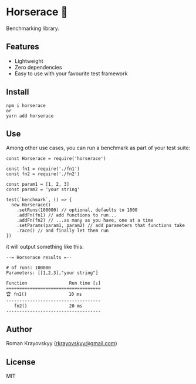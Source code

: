 # Horserace 🏇
Benchmarking library.

## Features
* Lightweight
* Zero dependencies
* Easy to use with your favourite test framework

## Install
```
npm i horserace
or
yarn add horserace
```

## Use
Among other use cases, you can run a benchmark as part of your test suite:
```
const Horserace = require('horserace')

const fn1 = require('./fn1')
const fn2 = require('./fn2')

const param1 = [1, 2, 3]
const param2 = 'your string'

test(`benchmark`, () => {
  new Horserace()
    .setRuns(100000) // optional, defaults to 1000
    .addFn(fn1) // add functions to run...
    .addFn(fn2) // ...as many as you have, one at a time
    .setParams(param1, param2) // add parameters that functions take
    .race() // and finally let them run
})
```
it will output something like this:
```
--= Horserace results =--

# of runs: 100000
Parameters: [[1,2,3],"your string"]

Function                Run time [↓]
====================================
🏆 fn1()                10 ms
------------------------------------
   fn2()                20 ms
------------------------------------
```

## Author
Roman Krayovskyy (rkrayovskyy@gmail.com)

## License
MIT
